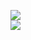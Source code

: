 [![](https://img.shields.io/badge/Made%20With-Github%20Spray-lightgrey.svg?style=for-the-badge&logo=github)](https://github.com/Annihil/github-spray#23694)  
[![](https://i.imgur.com/2DrTn0Z.gif)](https://github.com/Annihil/github-spray)
